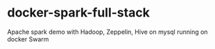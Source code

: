 # docker-spark-full-stack
Apache spark demo with Hadoop, Zeppelin, Hive on mysql running on docker Swarm
